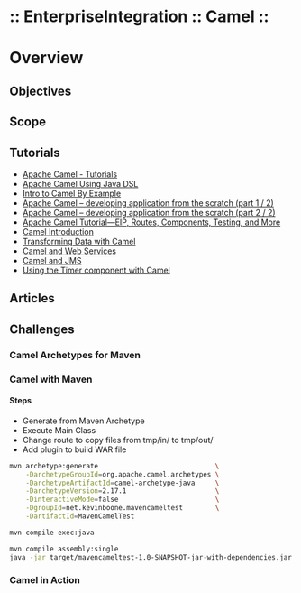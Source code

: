 :: EnterpriseIntegration :: Camel ::
====================================

# Overview

## Objectives

## Scope

## Tutorials

- [Apache Camel - Tutorials](http://camel.apache.org/tutorials.html)
- [Apache Camel Using Java DSL](http://www.javainuse.com/camel/camel_java)
- [Intro to Camel By Example](https://davidvaleri.wordpress.com/2013/03/28/intro-to-camel-by-example/)
- [Apache Camel – developing application from the scratch (part 1 / 2)](https://vrtoonjava.wordpress.com/2013/10/20/apache-camel-developing-application-from-the-scratch-part-1-2/)
- [Apache Camel – developing application from the scratch (part 2 / 2)](https://vrtoonjava.wordpress.com/2013/10/20/apache-camel-developing-application-from-the-scratch-part-2-2/)
- [Apache Camel Tutorial—EIP, Routes, Components, Testing, and More](https://dzone.com/articles/apache-camel-tutorial-eip)
- [Camel Introduction](http://www.mastertheintegration.com/camel/camel-introduction.html)
- [Transforming Data with Camel](http://www.mastertheintegration.com/camel/transforming-data-with-camel.html)
- [Camel and Web Services](http://www.mastertheintegration.com/camel/camel-and-web-services.html)
- [Camel and JMS](http://www.mastertheintegration.com/camel/camel-and-jms.html)
- [Using the Timer component with Camel](http://www.mastertheintegration.com/camel/timer-component/using-the-timer-component-with-camel.html)

## Articles

## Challenges

### Camel Archetypes for Maven

### Camel with Maven

#### Steps

- Generate from Maven Archetype
- Execute Main Class
- Change route to copy files from tmp/in/ to tmp/out/
- Add plugin to build WAR file

```sh
mvn archetype:generate                             \
    -DarchetypeGroupId=org.apache.camel.archetypes \
    -DarchetypeArtifactId=camel-archetype-java     \
    -DarchetypeVersion=2.17.1                      \
    -DinteractiveMode=false                        \
    -DgroupId=net.kevinboone.mavencameltest        \
    -DartifactId=MavenCamelTest
```


```sh
mvn compile exec:java

mvn compile assembly:single
java -jar target/mavencameltest-1.0-SNAPSHOT-jar-with-dependencies.jar
```

### Camel in Action
